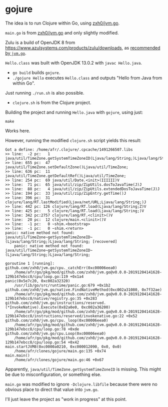 # gojure

The idea is to run Clojure within Go, using [zxh0/jvm.go](https://github.com/zxh0/jvm.go).

`main.go` is from [zxh0/jvm.go](https://github.com/zxh0/jvm.go) and only slightly modified.

Zulu is a build of OpenJDK 8 from https://www.azulsystems.com/products/zulu/downloads, as [recommended by `jvm.go`](https://github.com/zxh0/jvm.go#run-jvmgo-using-zulu).

`Hello.class` was built with OpenJDK 13.0.2 with `javac Hello.java`.

* `go build` builds `gojure`.
* `./gojure Hello` executes `Hello.class` and outputs "Hello from Java from within Go".

Just running `./run.sh` is also possible.

* `clojure.sh` is from the Clojure project.

Building the project and running `Hello.java` with `gojure`, using just:

    make

Works here.

However, running the modified `clojure.sh` script yields this result:

```
Got a define: /home/afr/.clojure/.cpcache/1491266507.libs
>> line:  -2 pc:   1 java/util/TimeZone.getSystemTimeZoneID(Ljava/lang/String;)Ljava/lang/String; 
>> line: 655 pc:  47 java/util/TimeZone.setDefaultZone()Ljava/util/TimeZone; 
>> line: 636 pc:  11 java/util/TimeZone.getDefaultRef()Ljava/util/TimeZone; 
>> line: 254 pc:  69 java/util/Date.<init>(IIIIII)V 
>> line:  71 pc:  65 java/util/zip/ZipUtils.dosToJavaTime(J)J 
>> line:  88 pc:   4 java/util/zip/ZipUtils.extendedDosToJavaTime(J)J 
>> line: 194 pc:  33 java/util/zip/ZipEntry.getTime()J 
>> line: 396 pc:  31 clojure/lang/RT.lastModified(Ljava/net/URL;Ljava/lang/String;)J 
>> line: 442 pc: 126 clojure/lang/RT.load(Ljava/lang/String;Z)V 
>> line: 425 pc:   5 clojure/lang/RT.load(Ljava/lang/String;)V 
>> line: 342 pc:2757 clojure/lang/RT.<clinit>()V 
>> line:  20 pc:  12 clojure/main.<clinit>()V 
>> line:  -1 pc:   0 ~shim.<bootstrap> 
>> line:  -1 pc:   0 ~shim.<return> 
panic: native method not found: java/util/TimeZone~getSystemTimeZoneID~(Ljava/lang/String;)Ljava/lang/String; [recovered]
	panic: native method not found: java/util/TimeZone~getSystemTimeZoneID~(Ljava/lang/String;)Ljava/lang/String;

goroutine 1 [running]:
github.com/zxh0/jvm.go/cpu._catchErr(0xc00006eea0)
	/home/afr/go/pkg/mod/github.com/zxh0/jvm.go@v0.0.0-20191204141628-129b147ebcc8/cpu/loop.go:119 +0x1a4
panic(0x5e7c20, 0xc002a32320)
	/usr/lib/go/src/runtime/panic.go:679 +0x1b2
github.com/zxh0/jvm.go/native.FindNativeMethod(0xc002a31080, 0x7f32ae)
	/home/afr/go/pkg/mod/github.com/zxh0/jvm.go@v0.0.0-20191204141628-129b147ebcc8/native/registry.go:35 +0x283
github.com/zxh0/jvm.go/instructions/reserved.(*InvokeNative).Execute(0x82a0e0, 0xc002a36200)
	/home/afr/go/pkg/mod/github.com/zxh0/jvm.go@v0.0.0-20191204141628-129b147ebcc8/instructions/reserved/invokenative.go:22 +0x52
github.com/zxh0/jvm.go/cpu._loop(0xc00006eea0)
	/home/afr/go/pkg/mod/github.com/zxh0/jvm.go@v0.0.0-20191204141628-129b147ebcc8/cpu/loop.go:78 +0xde
github.com/zxh0/jvm.go/cpu.Loop(0xc00006eea0)
	/home/afr/go/pkg/mod/github.com/zxh0/jvm.go@v0.0.0-20191204141628-129b147ebcc8/cpu/loop.go:54 +0x42
main.startJVM8(0xc0000a0210, 0xc000012090, 0x0, 0x0)
	/home/afr/clones/gojure/main.go:135 +0x74
main.main()
	/home/afr/clones/gojure/main.go:46 +0x67
```

Apparently, `java/util/TimeZone.getSystemTimeZoneID` is missing. This might be due to misconfiguration, or something else.

`main.go` was modified to ignore `-Dclojure.libfile` because there were no obvious place to direct that value into `jvm.go`.

I'll just leave the project as "work in progress" at this point.
